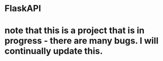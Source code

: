 # FlaskAPI
# note that this is a project that is in progress - there are many bugs. I will continually update this.
